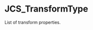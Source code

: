<div id="content-header">
  <h1>JCS_TransformType</h1>
</div>

<p>
  List of transform properties.
</p>
